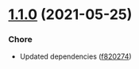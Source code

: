# [1.1.0](https://github.com/alvaro-octal/node-esios-api/compare/v1.0.0...v1.1.0) (2021-05-25)


### Chore

* Updated dependencies ([f820274](https://github.com/alvaro-octal/node-esios-api/commit/f82027459344dc8e2b59622583bdc98c0eb0434f))
